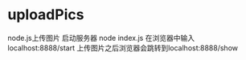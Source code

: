 # uploadPics
node.js上传图片
启动服务器 node index.js
在浏览器中输入localhost:8888/start
上传图片之后浏览器会跳转到localhost:8888/show
